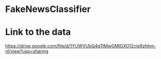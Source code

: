 # FakeNewsClassifier
# Link to the data
https://drive.google.com/file/d/1YUWVUbQ4qTtMwGMIGXO12cjsRzhhm-nl/view?usp=sharing

